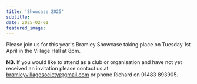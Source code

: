 ```yaml
---
title: 'Showcase 2025'
subtitle: 
date: 2025-02-01
featured_image: 
---
```


Please join us for this year's Bramley Showcase taking place on Tuesday 1st April in the Village Hall at 8pm.

**NB.** If you would like to attend as a club or organisation and have not yet received an invitation please contact us at bramleyvillagesociety@gmail.com or phone Richard on 01483 893905.
